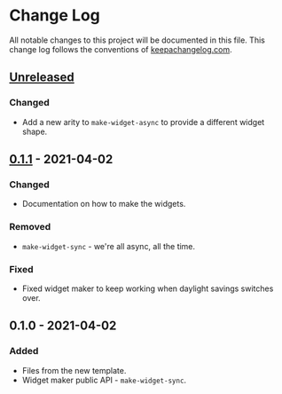 # Change Log
All notable changes to this project will be documented in this file. This change log follows the conventions of [keepachangelog.com](http://keepachangelog.com/).

## [Unreleased]
### Changed
- Add a new arity to `make-widget-async` to provide a different widget shape.

## [0.1.1] - 2021-04-02
### Changed
- Documentation on how to make the widgets.

### Removed
- `make-widget-sync` - we're all async, all the time.

### Fixed
- Fixed widget maker to keep working when daylight savings switches over.

## 0.1.0 - 2021-04-02
### Added
- Files from the new template.
- Widget maker public API - `make-widget-sync`.

[Unreleased]: https://github.com/your-name/cloj/compare/0.1.1...HEAD
[0.1.1]: https://github.com/your-name/cloj/compare/0.1.0...0.1.1
